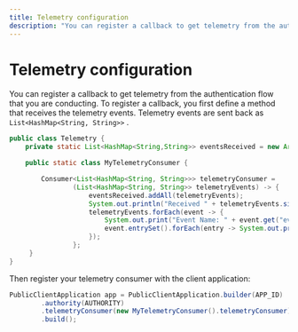```yaml
---
title: Telemetry configuration
description: "You can register a callback to get telemetry from the authentication flow that you are conducting."
---
```


# Telemetry configuration

You can register a callback to get telemetry from the authentication flow that you are conducting. To register a callback, you first define a method that receives the telemetry events. Telemetry events are sent back as `List<HashMap<String, String>>` .

```java
public class Telemetry {
    private static List<HashMap<String,String>> eventsReceived = new ArrayList<>();

    public static class MyTelemetryConsumer {

        Consumer<List<HashMap<String, String>>> telemetryConsumer =
                (List<HashMap<String, String>> telemetryEvents) -> {
                    eventsReceived.addAll(telemetryEvents);
                    System.out.println("Received " + telemetryEvents.size() + " events");
                    telemetryEvents.forEach(event -> {
                        System.out.print("Event Name: " + event.get("event_name"));
                        event.entrySet().forEach(entry -> System.out.println("   " + entry));
                    });
                };
     }
}
```

Then register your telemetry consumer with the client application:

```java
PublicClientApplication app = PublicClientApplication.builder(APP_ID)
        .authority(AUTHORITY)
        .telemetryConsumer(new MyTelemetryConsumer().telemetryConsumer)
        .build();
```
